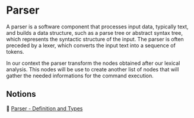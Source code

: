 # Parser

A parser is a software component that processes input data, typically text, and builds a data structure, such as a parse tree or abstract syntax tree, which represents the syntactic structure of the input. The parser is often preceded by a lexer, which converts the input text into a sequence of tokens.

In our context the parser transform the nodes obtained after our lexical analysis. This nodes will be use to create another list of nodes that will gather the needed informations for the command execution.

## Notions

:bookmark_tabs: [Parser - Definition and Types](https://www.techtarget.com/searchapparchitecture/definition/parser)
